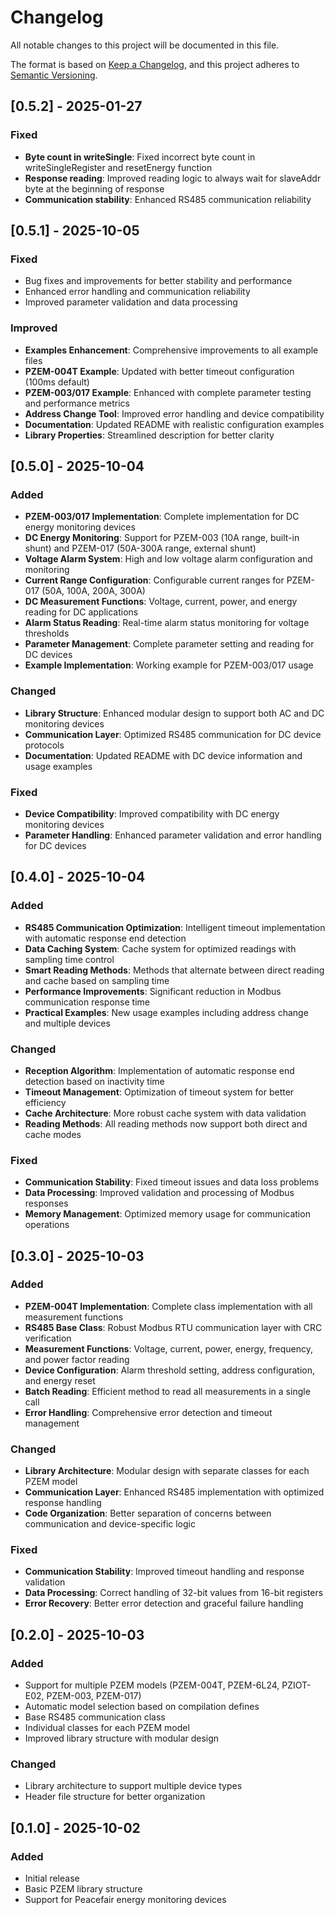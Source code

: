 # Changelog

All notable changes to this project will be documented in this file.

The format is based on [Keep a Changelog](https://keepachangelog.com/en/1.0.0/),
and this project adheres to [Semantic Versioning](https://semver.org/spec/v2.0.0.html).

## [0.5.2] - 2025-01-27

### Fixed
- **Byte count in writeSingle**: Fixed incorrect byte count in writeSingleRegister and resetEnergy function
- **Response reading**: Improved reading logic to always wait for slaveAddr byte at the beginning of response
- **Communication stability**: Enhanced RS485 communication reliability

## [0.5.1] - 2025-10-05

### Fixed
- Bug fixes and improvements for better stability and performance
- Enhanced error handling and communication reliability
- Improved parameter validation and data processing

### Improved
- **Examples Enhancement**: Comprehensive improvements to all example files
- **PZEM-004T Example**: Updated with better timeout configuration (100ms default)
- **PZEM-003/017 Example**: Enhanced with complete parameter testing and performance metrics
- **Address Change Tool**: Improved error handling and device compatibility
- **Documentation**: Updated README with realistic configuration examples
- **Library Properties**: Streamlined description for better clarity

## [0.5.0] - 2025-10-04

### Added
- **PZEM-003/017 Implementation**: Complete implementation for DC energy monitoring devices
- **DC Energy Monitoring**: Support for PZEM-003 (10A range, built-in shunt) and PZEM-017 (50A-300A range, external shunt)
- **Voltage Alarm System**: High and low voltage alarm configuration and monitoring
- **Current Range Configuration**: Configurable current ranges for PZEM-017 (50A, 100A, 200A, 300A)
- **DC Measurement Functions**: Voltage, current, power, and energy reading for DC applications
- **Alarm Status Reading**: Real-time alarm status monitoring for voltage thresholds
- **Parameter Management**: Complete parameter setting and reading for DC devices
- **Example Implementation**: Working example for PZEM-003/017 usage

### Changed
- **Library Structure**: Enhanced modular design to support both AC and DC monitoring devices
- **Communication Layer**: Optimized RS485 communication for DC device protocols
- **Documentation**: Updated README with DC device information and usage examples

### Fixed
- **Device Compatibility**: Improved compatibility with DC energy monitoring devices
- **Parameter Handling**: Enhanced parameter validation and error handling for DC devices

## [0.4.0] - 2025-10-04

### Added
- **RS485 Communication Optimization**: Intelligent timeout implementation with automatic response end detection
- **Data Caching System**: Cache system for optimized readings with sampling time control
- **Smart Reading Methods**: Methods that alternate between direct reading and cache based on sampling time
- **Performance Improvements**: Significant reduction in Modbus communication response time
- **Practical Examples**: New usage examples including address change and multiple devices

### Changed
- **Reception Algorithm**: Implementation of automatic response end detection based on inactivity time
- **Timeout Management**: Optimization of timeout system for better efficiency
- **Cache Architecture**: More robust cache system with data validation
- **Reading Methods**: All reading methods now support both direct and cache modes

### Fixed
- **Communication Stability**: Fixed timeout issues and data loss problems
- **Data Processing**: Improved validation and processing of Modbus responses
- **Memory Management**: Optimized memory usage for communication operations

## [0.3.0] - 2025-10-03

### Added
- **PZEM-004T Implementation**: Complete class implementation with all measurement functions
- **RS485 Base Class**: Robust Modbus RTU communication layer with CRC verification
- **Measurement Functions**: Voltage, current, power, energy, frequency, and power factor reading
- **Device Configuration**: Alarm threshold setting, address configuration, and energy reset
- **Batch Reading**: Efficient method to read all measurements in a single call
- **Error Handling**: Comprehensive error detection and timeout management

### Changed
- **Library Architecture**: Modular design with separate classes for each PZEM model
- **Communication Layer**: Enhanced RS485 implementation with optimized response handling
- **Code Organization**: Better separation of concerns between communication and device-specific logic

### Fixed
- **Communication Stability**: Improved timeout handling and response validation
- **Data Processing**: Correct handling of 32-bit values from 16-bit registers
- **Error Recovery**: Better error detection and graceful failure handling

## [0.2.0] - 2025-10-03

### Added
- Support for multiple PZEM models (PZEM-004T, PZEM-6L24, PZIOT-E02, PZEM-003, PZEM-017)
- Automatic model selection based on compilation defines
- Base RS485 communication class
- Individual classes for each PZEM model
- Improved library structure with modular design

### Changed
- Library architecture to support multiple device types
- Header file structure for better organization

## [0.1.0] - 2025-10-02

### Added
- Initial release
- Basic PZEM library structure
- Support for Peacefair energy monitoring devices
